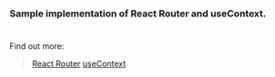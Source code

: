 ### Sample implementation of React Router and useContext.
#
Find out more:
> [React Router](https://reactrouter.com/en/main) 
> [useContext](https://react.dev/reference/react/useContext)